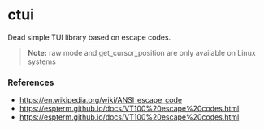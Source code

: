 # ctui

Dead simple TUI library based on escape codes.

> **Note:** raw mode and get_cursor_position are only available on Linux systems

### References
- https://en.wikipedia.org/wiki/ANSI_escape_code
- https://espterm.github.io/docs/VT100%20escape%20codes.html
- https://espterm.github.io/docs/VT100%20escape%20codes.html
